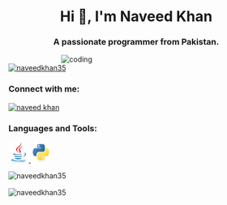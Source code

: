 <h1 align="center">Hi 👋, I'm Naveed Khan</h1>
<h3 align="center">A passionate programmer from Pakistan.</h3>
<img align="right" alt="coding"width="400"src="[https://media4.giphy.com/media/wwg1suUiTbCY8H8vIA/giphy.gif](https://opensea.io/assets/matic/0x2953399124f0cbb46d2cbacd8a89cf0599974963/80390060030853805991279322829627921456173715833405309723844448000109187170305/)">

<p align="left"> <a href="https://github.com/ryo-ma/github-profile-trophy"><img src="https://github-profile-trophy.vercel.app/?username=naveedkhan35" alt="naveedkhan35" /></a> </p>

<h3 align="left">Connect with me:</h3>
<p align="left">
<a href="https://linkedin.com/in/naveed khan" target="blank"><img align="center" src="https://raw.githubusercontent.com/rahuldkjain/github-profile-readme-generator/master/src/images/icons/Social/linked-in-alt.svg" alt="naveed khan" height="30" width="40" /></a>
</p>

<h3 align="left">Languages and Tools:</h3>
<p align="left"> <a href="https://www.java.com" target="_blank" rel="noreferrer"> <img src="https://raw.githubusercontent.com/devicons/devicon/master/icons/java/java-original.svg" alt="java" width="40" height="40"/> </a> <a href="https://www.python.org" target="_blank" rel="noreferrer"> <img src="https://raw.githubusercontent.com/devicons/devicon/master/icons/python/python-original.svg" alt="python" width="40" height="40"/> </a> </p>

<p><img align="center" src="https://github-readme-stats.vercel.app/api/top-langs?username=naveedkhan35&show_icons=true&locale=en&layout=compact" alt="naveedkhan35" /></p>

<p><img align="center" src="https://github-readme-streak-stats.herokuapp.com/?user=naveedkhan35&" alt="naveedkhan35" /></p>

